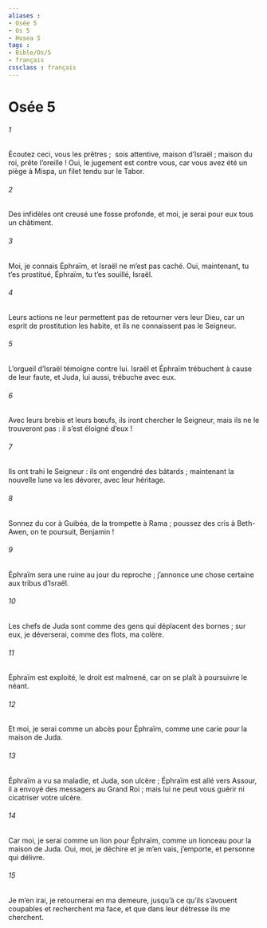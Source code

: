 ```yaml
---
aliases : 
- Osée 5
- Os 5
- Hosea 5
tags : 
- Bible/Os/5
- français
cssclass : français
---
```


# Osée 5

###### 1
Écoutez ceci, vous les prêtres ;
 sois attentive, maison d’Israël ;
maison du roi, prête l’oreille !
Oui, le jugement est contre vous,
car vous avez été un piège à Mispa,
un filet tendu sur le Tabor.
###### 2
Des infidèles ont creusé une fosse profonde,
et moi, je serai pour eux tous un châtiment.
###### 3
Moi, je connais Éphraïm,
et Israël ne m’est pas caché.
Oui, maintenant, tu t’es prostitué, Éphraïm,
tu t’es souillé, Israël.
###### 4
Leurs actions ne leur permettent pas
de retourner vers leur Dieu,
car un esprit de prostitution les habite,
et ils ne connaissent pas le Seigneur.
###### 5
L’orgueil d’Israël témoigne contre lui.
Israël et Éphraïm trébuchent à cause de leur faute,
et Juda, lui aussi, trébuche avec eux.
###### 6
Avec leurs brebis et leurs bœufs,
ils iront chercher le Seigneur,
mais ils ne le trouveront pas :
il s’est éloigné d’eux !
###### 7
Ils ont trahi le Seigneur :
ils ont engendré des bâtards ;
maintenant la nouvelle lune
va les dévorer, avec leur héritage.
###### 8
Sonnez du cor à Guibéa,
de la trompette à Rama ;
poussez des cris à Beth-Awen,
on te poursuit, Benjamin !
###### 9
Éphraïm sera une ruine
au jour du reproche ;
j’annonce une chose certaine
aux tribus d’Israël.
###### 10
Les chefs de Juda
sont comme des gens qui déplacent des bornes ;
sur eux, je déverserai,
comme des flots, ma colère.
###### 11
Éphraïm est exploité,
le droit est malmené,
car on se plaît
à poursuivre le néant.
###### 12
Et moi, je serai comme un abcès pour Éphraïm,
comme une carie pour la maison de Juda.
###### 13
Éphraïm a vu sa maladie,
et Juda, son ulcère ;
Éphraïm est allé vers Assour,
il a envoyé des messagers au Grand Roi ;
mais lui ne peut vous guérir
ni cicatriser votre ulcère.
###### 14
Car moi, je serai comme un lion pour Éphraïm,
comme un lionceau pour la maison de Juda.
Oui, moi, je déchire et je m’en vais,
j’emporte, et personne qui délivre.
###### 15
Je m’en irai, je retournerai en ma demeure,
jusqu’à ce qu’ils s’avouent coupables
et recherchent ma face,
et que dans leur détresse ils me cherchent.
